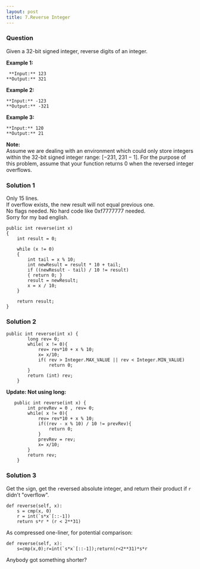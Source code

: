 ```yaml
---
layout: post
title: 7.Reverse Integer
---
```

### Question
Given a 32-bit signed integer, reverse digits of an integer.

 **Example 1:**

    
    
     **Input:** 123
    **Output:** 321
    

**Example 2:**

    
    
    **Input:** -123
    **Output:** -321
    

**Example 3:**

    
    
    **Input:** 120
    **Output:** 21
    

**Note:**  
Assume we are dealing with an environment which could only store integers
within the 32-bit signed integer range: [−231,  231 − 1]. For the purpose of
this problem, assume that your function returns 0 when the reversed integer
overflows.
### Solution 1
Only 15 lines.  
If overflow exists, the new result will not equal previous one.  
No flags needed. No hard code like 0xf7777777 needed.  
Sorry for my bad english.

    
    
    public int reverse(int x)
    {
        int result = 0;
    
        while (x != 0)
        {
            int tail = x % 10;
            int newResult = result * 10 + tail;
            if ((newResult - tail) / 10 != result)
            { return 0; }
            result = newResult;
            x = x / 10;
        }
    
        return result;
    }

### Solution 2
    
    
    public int reverse(int x) {
            long rev= 0;
            while( x != 0){
                rev= rev*10 + x % 10;
                x= x/10;
                if( rev > Integer.MAX_VALUE || rev < Integer.MIN_VALUE)
                    return 0;
            }
            return (int) rev;
        }
    

**Update: Not using long:**

    
    
       public int reverse(int x) {
            int prevRev = 0 , rev= 0;
            while( x != 0){
                rev= rev*10 + x % 10;
                if((rev - x % 10) / 10 != prevRev){
                    return 0;
                }
                prevRev = rev;
                x= x/10;
            }
            return rev;
        }
    

### Solution 3
Get the `s`ign, get the `r`eversed absolute integer, and return their product
if `r` didn't "overflow".

    
    
    def reverse(self, x):
        s = cmp(x, 0)
        r = int(`s*x`[::-1])
        return s*r * (r < 2**31)
    

As compressed one-liner, for potential comparison:

    
    
    def reverse(self, x):
        s=cmp(x,0);r=int(`s*x`[::-1]);return(r<2**31)*s*r
    

Anybody got something shorter?


